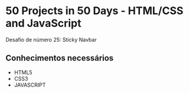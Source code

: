 # 50 Projects in 50 Days - HTML/CSS and JavaScript

Desafio de número 25: Sticky Navbar



## Conhecimentos necessários

- HTML5
- CSS3
- JAVASCRIPT

